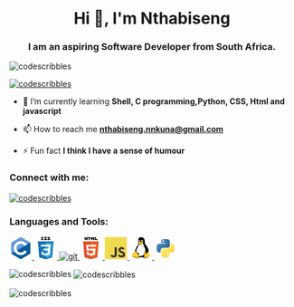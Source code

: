 <h1 align="center">Hi 👋, I'm Nthabiseng</h1>
<h3 align="center">I am an aspiring Software Developer from South Africa.</h3>

<p align="left"> <img src="https://komarev.com/ghpvc/?username=codescribbles&label=Profile%20views&color=0e75b6&style=flat" alt="codescribbles" /> </p>

<p align="left"> <a href="https://twitter.com/codescribbles" target="blank"><img src="https://img.shields.io/twitter/follow/codescribbles?logo=twitter&style=for-the-badge" alt="codescribbles" /></a> </p>

- 🌱 I’m currently learning **Shell, C programming,Python, CSS, Html and javascript**

- 📫 How to reach me **nthabiseng.nnkuna@gmail.com**

- ⚡ Fun fact **I think I have a sense of humour**

<h3 align="left">Connect with me:</h3>
<p align="left">
<a href="https://twitter.com/codescribbles" target="blank"><img align="center" src="https://raw.githubusercontent.com/rahuldkjain/github-profile-readme-generator/master/src/images/icons/Social/twitter.svg" alt="codescribbles" height="30" width="40" /></a>
</p>

<h3 align="left">Languages and Tools:</h3>
<p align="left"> <a href="https://www.cprogramming.com/" target="_blank" rel="noreferrer"> <img src="https://raw.githubusercontent.com/devicons/devicon/master/icons/c/c-original.svg" alt="c" width="40" height="40"/> </a> <a href="https://www.w3schools.com/css/" target="_blank" rel="noreferrer"> <img src="https://raw.githubusercontent.com/devicons/devicon/master/icons/css3/css3-original-wordmark.svg" alt="css3" width="40" height="40"/> </a> <a href="https://git-scm.com/" target="_blank" rel="noreferrer"> <img src="https://www.vectorlogo.zone/logos/git-scm/git-scm-icon.svg" alt="git" width="40" height="40"/> </a> <a href="https://www.w3.org/html/" target="_blank" rel="noreferrer"> <img src="https://raw.githubusercontent.com/devicons/devicon/master/icons/html5/html5-original-wordmark.svg" alt="html5" width="40" height="40"/> </a> <a href="https://developer.mozilla.org/en-US/docs/Web/JavaScript" target="_blank" rel="noreferrer"> <img src="https://raw.githubusercontent.com/devicons/devicon/master/icons/javascript/javascript-original.svg" alt="javascript" width="40" height="40"/> </a> <a href="https://www.linux.org/" target="_blank" rel="noreferrer"> <img src="https://raw.githubusercontent.com/devicons/devicon/master/icons/linux/linux-original.svg" alt="linux" width="40" height="40"/> </a> <a href="https://www.python.org" target="_blank" rel="noreferrer"> <img src="https://raw.githubusercontent.com/devicons/devicon/master/icons/python/python-original.svg" alt="python" width="40" height="40"/> </a> </p>

<p><img align="left" src="https://github-readme-stats.vercel.app/api/top-langs?username=codescribbles&show_icons=true&locale=en&layout=compact" alt="codescribbles" /></p>

<p>&nbsp;<img align="center" src="https://github-readme-stats.vercel.app/api?username=codescribbles&show_icons=true&locale=en" alt="codescribbles" /></p>

<p><img align="center" src="https://github-readme-streak-stats.herokuapp.com/?user=codescribbles&" alt="codescribbles" /></p>

